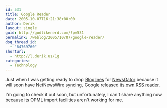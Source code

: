 ```yaml
---
id: 531
title: Google Reader
date: 2005-10-07T16:21:38+00:00
author: Derik
layout: single
guid: http://godlikenerd.com/?p=531
permalink: /weblog/2005/10/07/google-reader/
dsq_thread_id:
  - "64769760"
shorturl:
  - http://l.derik.us/1g
categories:
  - Technology
---
```

Just when I was getting ready to drop [Bloglines](http://www.bloglines.com) for [NewsGator](http://www.newsgator.com) because it will soon have NetNewsWire syncing, Google released [its own RSS reader](http://reader.google.com).

I'm going to check it out soon, but unfortunately, I can't share anything now because its OPML import facilities aren't working for me.